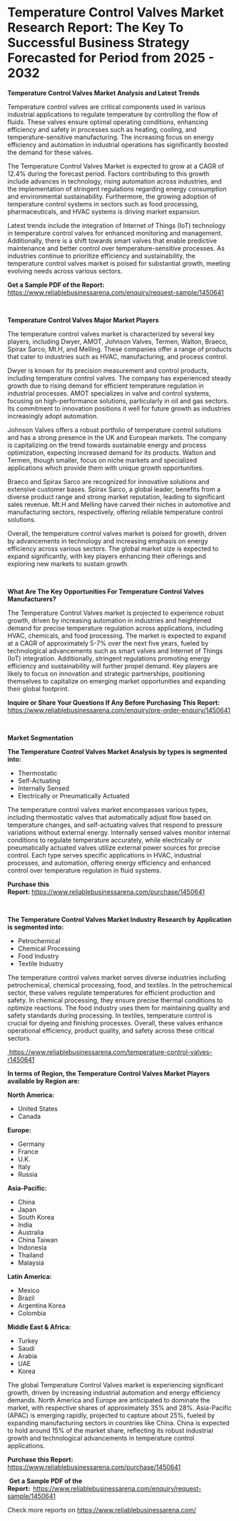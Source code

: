 <p><h1>Temperature Control Valves Market Research Report: The Key To Successful Business Strategy Forecasted for Period from 2025 - 2032</h1></p><p><strong>Temperature Control Valves Market Analysis and Latest Trends</strong></p>
<p><p>Temperature control valves are critical components used in various industrial applications to regulate temperature by controlling the flow of fluids. These valves ensure optimal operating conditions, enhancing efficiency and safety in processes such as heating, cooling, and temperature-sensitive manufacturing. The increasing focus on energy efficiency and automation in industrial operations has significantly boosted the demand for these valves.</p><p>The Temperature Control Valves Market is expected to grow at a CAGR of 12.4% during the forecast period. Factors contributing to this growth include advances in technology, rising automation across industries, and the implementation of stringent regulations regarding energy consumption and environmental sustainability. Furthermore, the growing adoption of temperature control systems in sectors such as food processing, pharmaceuticals, and HVAC systems is driving market expansion.</p><p>Latest trends include the integration of Internet of Things (IoT) technology in temperature control valves for enhanced monitoring and management. Additionally, there is a shift towards smart valves that enable predictive maintenance and better control over temperature-sensitive processes. As industries continue to prioritize efficiency and sustainability, the temperature control valves market is poised for substantial growth, meeting evolving needs across various sectors.</p></p>
<p><strong>Get a Sample PDF of the Report:&nbsp;</strong> <a href="https://www.reliablebusinessarena.com/enquiry/request-sample/1450641?utm_campaign=2138&utm_medium=2&utm_source=Github&utm_content=ia&utm_term=17022025&utm_id=temperature-control-valves">https://www.reliablebusinessarena.com/enquiry/request-sample/1450641</a></p>
<p>&nbsp;</p>
<p><strong>Temperature Control Valves Major Market Players</strong></p>
<p><p>The temperature control valves market is characterized by several key players, including Dwyer, AMOT, Johnson Valves, Termen, Walton, Braeco, Spirax Sarco, Mt.H, and Melling. These companies offer a range of products that cater to industries such as HVAC, manufacturing, and process control.</p><p>Dwyer is known for its precision measurement and control products, including temperature control valves. The company has experienced steady growth due to rising demand for efficient temperature regulation in industrial processes. AMOT specializes in valve and control systems, focusing on high-performance solutions, particularly in oil and gas sectors. Its commitment to innovation positions it well for future growth as industries increasingly adopt automation.</p><p>Johnson Valves offers a robust portfolio of temperature control solutions and has a strong presence in the UK and European markets. The company is capitalizing on the trend towards sustainable energy and process optimization, expecting increased demand for its products. Walton and Termen, though smaller, focus on niche markets and specialized applications which provide them with unique growth opportunities.</p><p>Braeco and Spirax Sarco are recognized for innovative solutions and extensive customer bases. Spirax Sarco, a global leader, benefits from a diverse product range and strong market reputation, leading to significant sales revenue. Mt.H and Melling have carved their niches in automotive and manufacturing sectors, respectively, offering reliable temperature control solutions.</p><p>Overall, the temperature control valves market is poised for growth, driven by advancements in technology and increasing emphasis on energy efficiency across various sectors. The global market size is expected to expand significantly, with key players enhancing their offerings and exploring new markets to sustain growth.</p></p>
<p>&nbsp;</p>
<p><strong>What Are The Key Opportunities For Temperature Control Valves Manufacturers?</strong></p>
<p><p>The Temperature Control Valves market is projected to experience robust growth, driven by increasing automation in industries and heightened demand for precise temperature regulation across applications, including HVAC, chemicals, and food processing. The market is expected to expand at a CAGR of approximately 5-7% over the next five years, fueled by technological advancements such as smart valves and Internet of Things (IoT) integration. Additionally, stringent regulations promoting energy efficiency and sustainability will further propel demand. Key players are likely to focus on innovation and strategic partnerships, positioning themselves to capitalize on emerging market opportunities and expanding their global footprint.</p></p>
<p><strong>Inquire or Share Your Questions If Any Before Purchasing This Report:</strong> <a href="https://www.reliablebusinessarena.com/enquiry/pre-order-enquiry/1450641?utm_campaign=2138&utm_medium=2&utm_source=Github&utm_content=ia&utm_term=17022025&utm_id=temperature-control-valves">https://www.reliablebusinessarena.com/enquiry/pre-order-enquiry/1450641</a></p>
<p>&nbsp;</p>
<p><strong>Market Segmentation</strong></p>
<p><strong>The Temperature Control Valves Market Analysis by types is segmented into:</strong></p>
<p><ul><li>Thermostatic</li><li>Self-Actuating</li><li>Internally Sensed</li><li>Electrically or Pneumatically Actuated</li></ul></p>
<p><p>The temperature control valves market encompasses various types, including thermostatic valves that automatically adjust flow based on temperature changes, and self-actuating valves that respond to pressure variations without external energy. Internally sensed valves monitor internal conditions to regulate temperature accurately, while electrically or pneumatically actuated valves utilize external power sources for precise control. Each type serves specific applications in HVAC, industrial processes, and automation, offering energy efficiency and enhanced control over temperature regulation in fluid systems.</p></p>
<p><strong>Purchase this Report:&nbsp;</strong><a href="https://www.reliablebusinessarena.com/purchase/1450641?utm_campaign=2138&utm_medium=2&utm_source=Github&utm_content=ia&utm_term=17022025&utm_id=temperature-control-valves">https://www.reliablebusinessarena.com/purchase/1450641</a></p>
<p>&nbsp;</p>
<p><strong>The Temperature Control Valves Market Industry Research by Application is segmented into:</strong></p>
<p><ul><li>Petrochemical</li><li>Chemical Processing</li><li>Food Industry</li><li>Textile Industry</li></ul></p>
<p><p>The temperature control valves market serves diverse industries including petrochemical, chemical processing, food, and textiles. In the petrochemical sector, these valves regulate temperatures for efficient production and safety. In chemical processing, they ensure precise thermal conditions to optimize reactions. The food industry uses them for maintaining quality and safety standards during processing. In textiles, temperature control is crucial for dyeing and finishing processes. Overall, these valves enhance operational efficiency, product quality, and safety across these critical sectors.</p></p>
<p><a href="https://www.reliablebusinessarena.com/temperature-control-valves-r1450641?utm_campaign=2138&utm_medium=2&utm_source=Github&utm_content=ia&utm_term=17022025&utm_id=temperature-control-valves">&nbsp;https://www.reliablebusinessarena.com/temperature-control-valves-r1450641</a></p>
<p><strong>In terms of Region, the Temperature Control Valves Market Players available by Region are:</strong></p>
<p>
    <p> <strong> North America: </strong>
        <ul>
            <li>United States</li>
            <li>Canada</li>
        </ul>
        </p> 
    <p> <strong> Europe: </strong>
        <ul>
            <li>Germany</li>
            <li>France</li>
            <li>U.K.</li>
            <li>Italy</li>
            <li>Russia</li>
        </ul>
        </p> 
    <p> <strong> Asia-Pacific: </strong>
        <ul>
            <li>China</li>
            <li>Japan</li>
            <li>South Korea</li>
            <li>India</li>
            <li>Australia</li>
            <li>China Taiwan</li>
            <li>Indonesia</li>
            <li>Thailand</li>
            <li>Malaysia</li>
        </ul>
        </p> 
    <p> <strong> Latin America: </strong>
        <ul>
            <li>Mexico</li>
            <li>Brazil</li>
            <li>Argentina Korea</li>
            <li>Colombia</li>
        </ul>
        </p> 
    <p> <strong> Middle East & Africa: </strong>
        <ul>
            <li>Turkey</li>
            <li>Saudi</li>
            <li>Arabia</li>
            <li>UAE</li>
            <li>Korea</li>
        </ul>
    </p>
    </p>
<p><p>The global Temperature Control Valves market is experiencing significant growth, driven by increasing industrial automation and energy efficiency demands. North America and Europe are anticipated to dominate the market, with respective shares of approximately 35% and 28%. Asia-Pacific (APAC) is emerging rapidly, projected to capture about 25%, fueled by expanding manufacturing sectors in countries like China. China is expected to hold around 15% of the market share, reflecting its robust industrial growth and technological advancements in temperature control applications.</p></p>
<p><strong>Purchase this Report: </strong><a href="https://www.reliablebusinessarena.com/purchase/1450641?utm_campaign=2138&utm_medium=2&utm_source=Github&utm_content=ia&utm_term=17022025&utm_id=temperature-control-valves">https://www.reliablebusinessarena.com/purchase/1450641</a></p>
<p>&nbsp;<strong>Get a Sample PDF of the Report:&nbsp;&nbsp;</strong><a href="https://www.reliablebusinessarena.com/enquiry/request-sample/1450641?utm_campaign=2138&utm_medium=2&utm_source=Github&utm_content=ia&utm_term=17022025&utm_id=temperature-control-valves">https://www.reliablebusinessarena.com/enquiry/request-sample/1450641</a></p>
<p><strong></strong></p>
<p>Check more reports on <a href="https://www.reliablebusinessarena.com/?utm_campaign=2138&utm_medium=2&utm_source=Github&utm_content=ia&utm_term=17022025&utm_id=temperature-control-valves">https://www.reliablebusinessarena.com/</a></p>